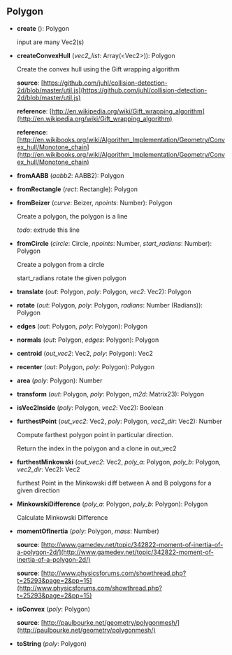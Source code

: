 <a name="Polygon"></a>
## Polygon

<a name="Polygon-create"></a>
* **create** (): Polygon

  input are many Vec2(s)


<a name="Polygon-createConvexHull"></a>
* **createConvexHull** (*vec2_list*: Array(&lt;Vec2&gt;)): Polygon

  Create the convex hull using the Gift wrapping algorithm

  **source**: [https://github.com/juhl/collision-detection-2d/blob/master/util.js](https://github.com/juhl/collision-detection-2d/blob/master/util.js)

  **reference**: [http://en.wikipedia.org/wiki/Gift_wrapping_algorithm](http://en.wikipedia.org/wiki/Gift_wrapping_algorithm)

  **reference**: [http://en.wikibooks.org/wiki/Algorithm_Implementation/Geometry/Convex_hull/Monotone_chain](http://en.wikibooks.org/wiki/Algorithm_Implementation/Geometry/Convex_hull/Monotone_chain)


<a name="Polygon-fromAABB"></a>
* **fromAABB** (*aabb2*: AABB2): Polygon

<a name="Polygon-fromRectangle"></a>
* **fromRectangle** (*rect*: Rectangle): Polygon

<a name="Polygon-fromBeizer"></a>
* **fromBeizer** (*curve*: Beizer, *npoints*: Number): Polygon

  Create a polygon, the polygon is a line

  *todo*: extrude this line


<a name="Polygon-fromCircle"></a>
* **fromCircle** (*circle*: Circle, *npoints*: Number, *start_radians*: Number): Polygon

  Create a polygon from a circle

  start_radians rotate the given polygon


<a name="Polygon-translate"></a>
* **translate** (*out*: Polygon, *poly*: Polygon, *vec2*: Vec2): Polygon

<a name="Polygon-rotate"></a>
* **rotate** (*out*: Polygon, *poly*: Polygon, *radians*: Number (Radians)): Polygon

<a name="Polygon-edges"></a>
* **edges** (*out*: Polygon, *poly*: Polygon): Polygon

<a name="Polygon-normals"></a>
* **normals** (*out*: Polygon, *edges*: Polygon): Polygon

<a name="Polygon-centroid"></a>
* **centroid** (*out_vec2*: Vec2, *poly*: Polygon): Vec2

<a name="Polygon-recenter"></a>
* **recenter** (*out*: Polygon, *poly*: Polygon): Polygon

<a name="Polygon-area"></a>
* **area** (*poly*: Polygon): Number

<a name="Polygon-transform"></a>
* **transform** (*out*: Polygon, *poly*: Polygon, *m2d*: Matrix23): Polygon

<a name="Polygon-isVec2Inside"></a>
* **isVec2Inside** (*poly*: Polygon, *vec2*: Vec2): Boolean

<a name="Polygon-furthestPoint"></a>
* **furthestPoint** (*out_vec2*: Vec2, *poly*: Polygon, *vec2_dir*: Vec2): Number

  Compute farthest polygon point in particular direction.

  Return the index in the polygon and a clone in out_vec2


<a name="Polygon-furthestMinkowski"></a>
* **furthestMinkowski** (*out_vec2*: Vec2, *poly_a*: Polygon, *poly_b*: Polygon, *vec2_dir*: Vec2): Vec2

  furthest Point in the Minkowski diff between A and B polygons for a given direction


<a name="Polygon-MinkowskiDifference"></a>
* **MinkowskiDifference** (*poly_a*: Polygon, *poly_b*: Polygon): Polygon

  Calculate Minkowski Difference


<a name="Polygon-momentOfInertia"></a>
* **momentOfInertia** (*poly*: Polygon, *mass*: Number)

  **source**: [http://www.gamedev.net/topic/342822-moment-of-inertia-of-a-polygon-2d/](http://www.gamedev.net/topic/342822-moment-of-inertia-of-a-polygon-2d/)

  **source**: [http://www.physicsforums.com/showthread.php?t=25293&page=2&pp=15](http://www.physicsforums.com/showthread.php?t=25293&page=2&pp=15)


<a name="Polygon-isConvex"></a>
* **isConvex** (*poly*: Polygon)

  **source**: [http://paulbourke.net/geometry/polygonmesh/](http://paulbourke.net/geometry/polygonmesh/)


<a name="Polygon-toString"></a>
* **toString** (*poly*: Polygon)